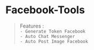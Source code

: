 # Facebook-Tools  
>Features :  
```- Generate Token Facebook```  
```- Auto Chat Messenger```  
```- Auto Post Image Facebook```  
